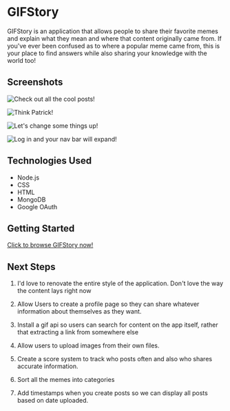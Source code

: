 # GIFStory
GIFStory is an application that allows people to share their favorite memes and explain what they mean and where that content originally came from. If you've ever been confused as to where a popular meme came from, this is your place to find answers while also sharing your knowledge with the world too!

## Screenshots

![Check out all the cool posts!](https://i.imgur.com/1UWZdmt.jpg)

![Think Patrick!](https://i.imgur.com/REiIwwd.png)

![Let's change some things up!](https://i.imgur.com/xipTJGW.png)

![Log in and your nav bar will expand!](https://i.imgur.com/gNY11vR.jpg)

## Technologies Used
* Node.js
* CSS
* HTML
* MongoDB
* Google OAuth

## Getting Started
[Click to browse GIFStory now!](https://gifstory.herokuapp.com/)

## Next Steps
1. I'd love to renovate the entire style of the application. Don't love the way the content lays right now

2. Allow Users to create a profile page so they can share whatever information about themselves as they want.

3. Install a gif api so users can search for content on the app itself, rather that extracting a link from somewhere else

4. Allow users to upload images from their own files.

5. Create a score system to track who posts often and also who shares accurate information.

6. Sort all the memes into categories

7. Add timestamps when you create posts so we can display all posts based on date uploaded.